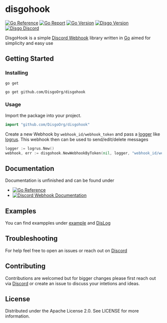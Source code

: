 # disgohook

[![Go Reference](https://pkg.go.dev/badge/github.com/DisgoOrg/disgohook.svg)](https://pkg.go.dev/github.com/DisgoOrg/disgohook)
[![Go Report](http://goreportcard.com/badge/DisgoOrg/disgohook)](https://goreportcard.com/report/DisgoOrg/disgohook)
[![Go Version](https://img.shields.io/github/go-mod/go-version/DisgoOrg/disgohook)](https://golang.org/doc/devel/release.html)
[![Disgo Version](https://img.shields.io/github/v/release/DisgoOrg/disgohook)](https://github.com/DisgoOrg/disgohook/releases/latest)
[![Disgo Discord](https://img.shields.io/badge/Disgo%20Discord-blue.svg)](https://discord.gg/mgjJeufk)

DisgoHook is a simple [Discord Webhook](https://discord.com/developers/docs/resources/webhook) library written in [Go](https://golang.org/) aimed for simplicity and easy use

## Getting Started

### Installing


`go get`

```sh
go get github.com/DisgoOrg/disgohook
```

### Usage

Import the package into your project.

```go
import "github.com/DisgoOrg/disgohook"
```

Create a new Webhook by `webhook_id/webhook_token` and pass a [logger](https://github.com/DisgoOrg/log) like [logrus](https://github.com/sirupsen/logrus).
This webhook then can be used to send/edit/delete messages

```go
logger := logrus.New()
webhook, err := disgohook.NewWebhookByToken(nil, logger, "webhook_id/webhook_token")
```

## Documentation

Documentation is unfinished and can be found under
* [![Go Reference](https://pkg.go.dev/badge/github.com/DisgoOrg/disgohook.svg)](https://pkg.go.dev/github.com/DisgoOrg/disgohook)
* [![Discord Webhook Documentation](https://img.shields.io/badge/Discord%20Webhook%20Documentation-blue.svg)](https://discord.com/developers/docs/resources/webhook)

## Examples

You can find exampples under [example](https://github.com/DisgoOrg/disgohook/tree/master/example) and [DisLog](https://github.com/DisgoOrg/dislog)

## Troubleshooting

For help feel free to open an issues or reach out on [Discord](https://discord.gg/mgjJeufk)

## Contributing

Contributions are welcomed but for bigger changes please first reach out via [Discord](https://discord.gg/mgjJeufk) or create an issue to discuss your intetions and ideas.

## License

Distributed under the Apache License 2.0. See LICENSE for more information.
